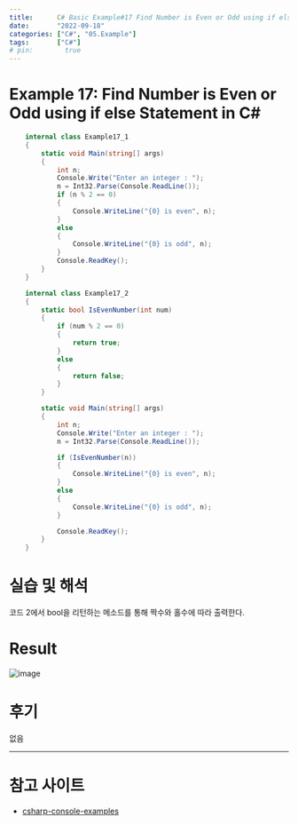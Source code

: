 ```yaml
---
title:      C# Basic Example#17 Find Number is Even or Odd using if else Statement in C#
date:       "2022-09-18"
categories: ["C#", "05.Example"]
tags:       ["C#"]
# pin:        true
---
```


# Example 17: Find Number is Even or Odd using if else Statement in C#
```c#
    internal class Example17_1
    {
        static void Main(string[] args)
        {
            int n;
            Console.Write("Enter an integer : ");
            n = Int32.Parse(Console.ReadLine());
            if (n % 2 == 0)
            {
                Console.WriteLine("{0} is even", n);
            }
            else
            {
                Console.WriteLine("{0} is odd", n);
            }
            Console.ReadKey();
        }
    }
```

```c#
    internal class Example17_2
    {
        static bool IsEvenNumber(int num)
        {
            if (num % 2 == 0)
            {
                return true;
            }
            else
            {
                return false;
            }
        }

        static void Main(string[] args)
        {
            int n;
            Console.Write("Enter an integer : ");
            n = Int32.Parse(Console.ReadLine());

            if (IsEvenNumber(n))
            {
                Console.WriteLine("{0} is even", n);
            }
            else
            {
                Console.WriteLine("{0} is odd", n);
            }

            Console.ReadKey();
        }
    }
```

# 실습 및 해석
코드 2에서 bool을 리턴하는 메소드를 통해 짝수와 홀수에 따라 출력한다.

# Result
![image](https://user-images.githubusercontent.com/85896566/190889811-a6ce88f0-cbc4-4928-b8e4-2df2365a45eb.png)

# 후기
없음

---

# 참고 사이트
- [csharp-console-examples](https://www.csharp-console-examples.com/csharp-console/c-console-examples/)